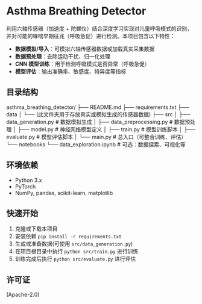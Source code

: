 # Asthma Breathing Detector
利用六轴传感器（加速度 + 陀螺仪）结合深度学习实现对儿童呼吸模式的识别，并对可能的哮喘早期征兆（呼吸急促）进行检测。本项目包含以下特性：

- **数据模拟/导入**：可模拟六轴传感器数据或加载真实采集数据
- **数据预处理**：去除运动干扰、归一化处理
- **CNN 模型训练**：用于检测呼吸模式是否异常（呼吸急促）
- **模型评估**：输出准确率、敏感度、特异度等指标

## 目录结构
asthma_breathing_detector/
├── README.md
├── requirements.txt
├── data
│   └── (此文件夹用于存放真实或模拟生成的传感器数据)
├── src
│   ├── data_generation.py    # 数据模拟生成
│   ├── data_preprocessing.py # 数据预处理
│   ├── model.py             # 神经网络模型定义
│   ├── train.py             # 模型训练脚本
│   ├── evaluate.py          # 模型评估脚本
│   └── main.py              # 总入口（可整合训练、评估）
└── notebooks
    └── data_exploration.ipynb  # 可选：数据探索、可视化等

## 环境依赖
- Python 3.x
- PyTorch
- NumPy, pandas, scikit-learn, matplotlib

## 快速开始
1. 克隆或下载本项目
2. 安装依赖 `pip install -r requirements.txt`
3. 生成或准备数据(可使用 `src/data_generation.py`)
4. 在项目根目录中执行 `python src/train.py` 进行训练
5. 训练完成后执行 `python src/evaluate.py` 进行评估

## 许可证
(Apache-2.0)

